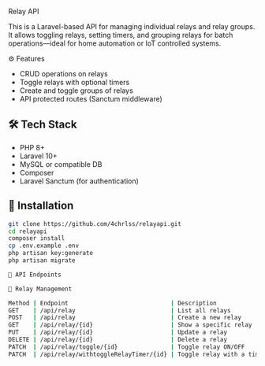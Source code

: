 Relay API

This is a Laravel-based API for managing individual relays and relay groups. It allows toggling relays, setting timers, and grouping relays for batch operations—ideal for home automation or IoT controlled systems.

⚙️ Features

- CRUD operations on relays
- Toggle relays with optional timers
- Create and toggle groups of relays
- API protected routes (Sanctum middleware)

## 🛠 Tech Stack

- PHP 8+
- Laravel 10+
- MySQL or compatible DB
- Composer
- Laravel Sanctum (for authentication)

## 🚀 Installation

```bash
git clone https://github.com/4chrlss/relayapi.git
cd relayapi
composer install
cp .env.example .env
php artisan key:generate
php artisan migrate

📡 API Endpoints

🔌 Relay Management

Method | Endpoint                             | Description
GET    | /api/relay                           | List all relays
POST   | /api/relay                           | Create a new relay
GET    | /api/relay/{id}                      | Show a specific relay
PUT    | /api/relay/{id}                      | Update a relay
DELETE | /api/relay/{id}                      | Delete a relay
PATCH  | /api/relay/toggle/{id}               | Toggle relay ON/OFF
PATCH  | /api/relay/withtoggleRelayTimer/{id} | Toggle relay with a timer
